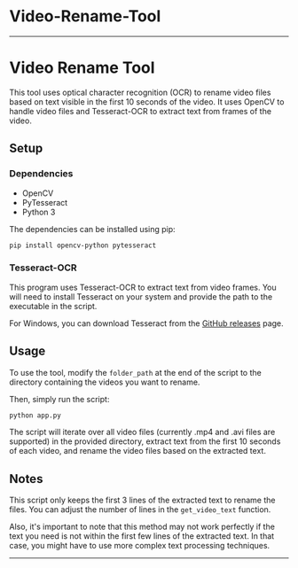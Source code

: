 # Video-Rename-Tool
---
# Video Rename Tool

This tool uses optical character recognition (OCR) to rename video files based on text visible in the first 10 seconds of the video. It uses OpenCV to handle video files and Tesseract-OCR to extract text from frames of the video.

## Setup

### Dependencies

- OpenCV
- PyTesseract
- Python 3

The dependencies can be installed using pip:

```sh
pip install opencv-python pytesseract
```

### Tesseract-OCR

This program uses Tesseract-OCR to extract text from video frames. You will need to install Tesseract on your system and provide the path to the executable in the script.

For Windows, you can download Tesseract from the [GitHub releases](https://github.com/UB-Mannheim/tesseract/wiki) page.

## Usage

To use the tool, modify the `folder_path` at the end of the script to the directory containing the videos you want to rename.

Then, simply run the script:

```sh
python app.py
```

The script will iterate over all video files (currently .mp4 and .avi files are supported) in the provided directory, extract text from the first 10 seconds of each video, and rename the video files based on the extracted text.

## Notes

This script only keeps the first 3 lines of the extracted text to rename the files. You can adjust the number of lines in the `get_video_text` function.

Also, it's important to note that this method may not work perfectly if the text you need is not within the first few lines of the extracted text. In that case, you might have to use more complex text processing techniques.

---

